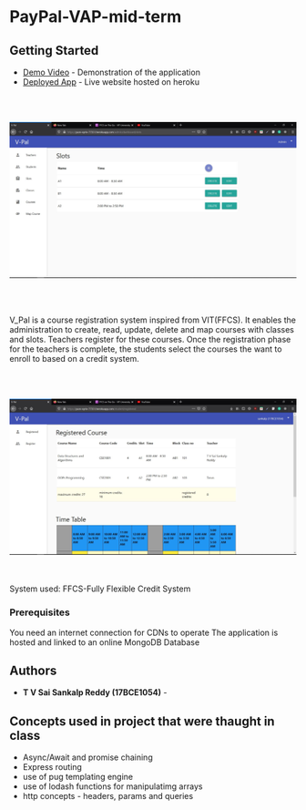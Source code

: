 # PayPal-VAP-mid-term

## Getting Started
* [Demo Video](https://youtu.be/vEo_ertgHhg ) - Demonstration of the application
* [Deployed App](https://pure-eyrie-77351.herokuapp.com/) - Live website hosted on heroku

<br/>
<br/>

![V_Pal](https://github.com/sankalpreddy1998/PayPal-VAP-mid-term/blob/master/images-git/crud.JPG)

<br/>
<br/>

V_Pal is a course registration system inspired from VIT(FFCS). It enables the administration to create, read, update, delete and map courses with classes and slots. Teachers register for these courses. Once the registration phase for the teachers is complete, the students select the courses the want to enroll to based on a credit system.


<br/>
<br/>

![V_Pal](https://github.com/sankalpreddy1998/PayPal-VAP-mid-term/blob/master/images-git/registered1.JPG)

<br/>
<br/>
System used: FFCS-Fully Flexible Credit System


### Prerequisites

You need an internet connection for CDNs to operate
The application is hosted and linked to an online MongoDB Database


## Authors

* **T V Sai Sankalp Reddy (17BCE1054)** - 


## Concepts used in project that were thaught in class  

* Async/Await and promise chaining
* Express routing
* use of pug templating engine
* use of lodash functions for manipulatimg arrays
* http concepts - headers, params and queries
